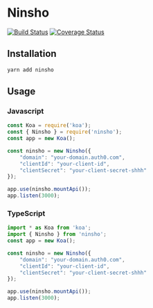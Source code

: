 # Ninsho
[![Build Status](https://travis-ci.org/JacobV90/ninsho.svg?branch=master)](https://travis-ci.org/JacobV90/ninsho)
[![Coverage Status](https://coveralls.io/repos/github/JacobV90/ninsho/badge.svg?branch=master)](https://coveralls.io/github/JacobV90/ninsho?branch=master)

## Installation 
```sh
yarn add ninsho
```
## Usage
### Javascript
```javascript
const Koa = require('koa');
const { Ninsho } = require('ninsho');
const app = new Koa();

const ninsho = new Ninsho({
    "domain": "your-domain.auth0.com",
    "clientId": "your-client-id",
    "clientSecret": "your-client-secret-shhh"
});

app.use(ninsho.mountApi());
app.listen(3000);
```

### TypeScript
```typescript
import * as Koa from 'koa';
import { Ninsho } from 'ninsho';
const app = new Koa();

const ninsho = new Ninsho({
    "domain": "your-domain.auth0.com",
    "clientId": "your-client-id",
    "clientSecret": "your-client-secret-shhh"
});

app.use(ninsho.mountApi());
app.listen(3000);
```
